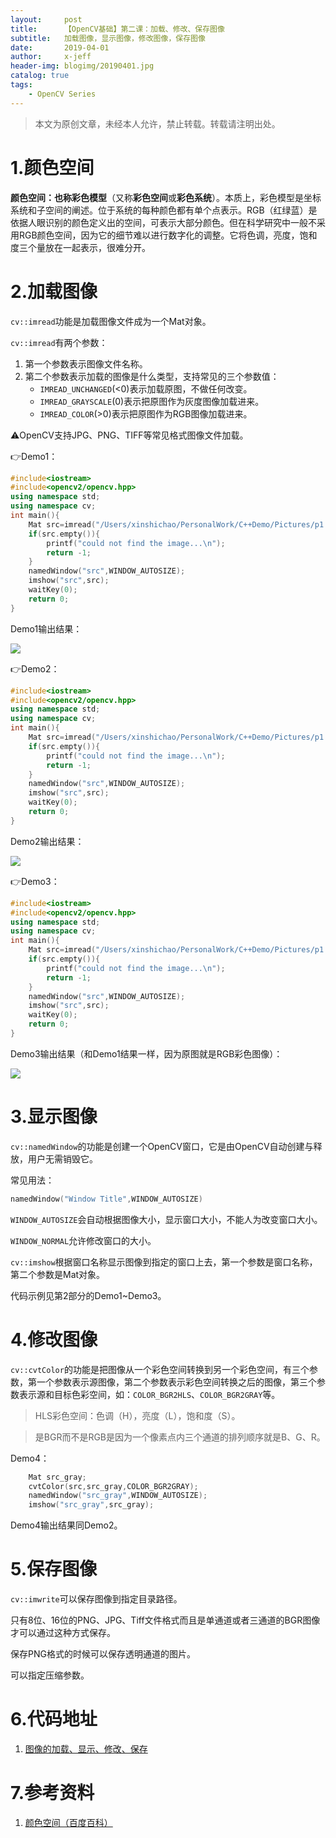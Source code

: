 ```yaml
---
layout:     post
title:      【OpenCV基础】第二课：加载、修改、保存图像
subtitle:   加载图像，显示图像，修改图像，保存图像
date:       2019-04-01
author:     x-jeff
header-img: blogimg/20190401.jpg
catalog: true
tags:
    - OpenCV Series
---
```

>本文为原创文章，未经本人允许，禁止转载。转载请注明出处。

# 1.颜色空间

**颜色空间：**也称**彩色模型**（又称**彩色空间**或**彩色系统**）。本质上，彩色模型是坐标系统和子空间的阐述。位于系统的每种颜色都有单个点表示。RGB（红绿蓝）是依据人眼识别的颜色定义出的空间，可表示大部分颜色。但在科学研究中一般不采用RGB颜色空间，因为它的细节难以进行数字化的调整。它将色调，亮度，饱和度三个量放在一起表示，很难分开。

# 2.加载图像

`cv::imread`功能是加载图像文件成为一个Mat对象。

`cv::imread`有两个参数：

1. 第一个参数表示图像文件名称。
2. 第二个参数表示加载的图像是什么类型，支持常见的三个参数值：
	* `IMREAD_UNCHANGED`(<0)表示加载原图，不做任何改变。
	* `IMREAD_GRAYSCALE`(0)表示把原图作为灰度图像加载进来。
	* `IMREAD_COLOR`(>0)表示把原图作为RGB图像加载进来。

⚠️OpenCV支持JPG、PNG、TIFF等常见格式图像文件加载。

👉Demo1：

```c++
#include<iostream>
#include<opencv2/opencv.hpp>
using namespace std;
using namespace cv;
int main(){
    Mat src=imread("/Users/xinshichao/PersonalWork/C++Demo/Pictures/p1.jpeg",IMREAD_UNCHANGED);
    if(src.empty()){
        printf("could not find the image...\n");
        return -1;
    }
    namedWindow("src",WINDOW_AUTOSIZE);
    imshow("src",src);
    waitKey(0);
    return 0;
}
```

Demo1输出结果：

![](https://ws4.sinaimg.cn/large/006tNc79ly1g2qsrpwa7tj30ze0natg8.jpg)

👉Demo2：

```c++
#include<iostream>
#include<opencv2/opencv.hpp>
using namespace std;
using namespace cv;
int main(){
    Mat src=imread("/Users/xinshichao/PersonalWork/C++Demo/Pictures/p1.jpeg",IMREAD_GRAYSCALE);
    if(src.empty()){
        printf("could not find the image...\n");
        return -1;
    }
    namedWindow("src",WINDOW_AUTOSIZE);
    imshow("src",src);
    waitKey(0);
    return 0;
}
```

Demo2输出结果：

![](https://ws4.sinaimg.cn/large/006tNc79ly1g2qsrrb61dj30zk0n8q9e.jpg)

👉Demo3：

```c++
#include<iostream>
#include<opencv2/opencv.hpp>
using namespace std;
using namespace cv;
int main(){
    Mat src=imread("/Users/xinshichao/PersonalWork/C++Demo/Pictures/p1.jpeg",IMREAD_COLOR);
    if(src.empty()){
        printf("could not find the image...\n");
        return -1;
    }
    namedWindow("src",WINDOW_AUTOSIZE);
    imshow("src",src);
    waitKey(0);
    return 0;
}
```

Demo3输出结果（和Demo1结果一样，因为原图就是RGB彩色图像）：

![](https://ws4.sinaimg.cn/large/006tNc79ly1g2qsrpwa7tj30ze0natg8.jpg)

# 3.显示图像

`cv::namedWindow`的功能是创建一个OpenCV窗口，它是由OpenCV自动创建与释放，用户无需销毁它。

常见用法：

```c++
namedWindow("Window Title",WINDOW_AUTOSIZE)
```

`WINDOW_AUTOSIZE`会自动根据图像大小，显示窗口大小，不能人为改变窗口大小。

`WINDOW_NORMAL`允许修改窗口的大小。

`cv::imshow`根据窗口名称显示图像到指定的窗口上去，第一个参数是窗口名称，第二个参数是Mat对象。

代码示例见第2部分的Demo1~Demo3。

# 4.修改图像

`cv::cvtColor`的功能是把图像从一个彩色空间转换到另一个彩色空间，有三个参数，第一个参数表示源图像，第二个参数表示彩色空间转换之后的图像，第三个参数表示源和目标色彩空间，如：`COLOR_BGR2HLS`、`COLOR_BGR2GRAY`等。

>HLS彩色空间：色调（H），亮度（L），饱和度（S）。

>是BGR而不是RGB是因为一个像素点内三个通道的排列顺序就是B、G、R。

Demo4：

```c++
    Mat src_gray;
    cvtColor(src,src_gray,COLOR_BGR2GRAY);
    namedWindow("src_gray",WINDOW_AUTOSIZE);
    imshow("src_gray",src_gray);
```

Demo4输出结果同Demo2。

# 5.保存图像

`cv::imwrite`可以保存图像到指定目录路径。

只有8位、16位的PNG、JPG、Tiff文件格式而且是单通道或者三通道的BGR图像才可以通过这种方式保存。

保存PNG格式的时候可以保存透明通道的图片。

可以指定压缩参数。

# 6.代码地址

1. [图像的加载、显示、修改、保存](https://github.com/x-jeff/OpenCV_Code_Demo/tree/master/Demo2)

# 7.参考资料

1. [颜色空间（百度百科）](https://baike.baidu.com/item/颜色空间/10834848?fr=aladdin)